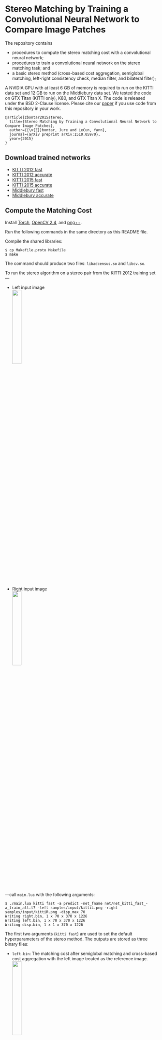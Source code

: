 Stereo Matching by Training a Convolutional Neural Network to Compare Image Patches
===================================================================================

The repository contains

- procedures to compute the stereo matching cost with a convolutional neural network;
- procedures to train a convolutional neural network on the stereo matching task; and
- a basic stereo method (cross-based cost aggregation, semiglobal matching,
  left-right consistency check, median filter, and bilateral filter); 

A NVIDIA GPU with at least 6 GB of memory is required to run on the KITTI
data set and 12 GB to run on the Middlebury data set. We tested the code on GTX
Titan (KITTI only), K80, and GTX Titan X. 
The code is released under the BSD 2-Clause license.
Please cite our [paper](http://arxiv.org/abs/1510.05970)
if you use code from this repository in your work.

	@article{zbontar2015stereo,
	  title={Stereo Matching by Training a Convolutional Neural Network to Compare Image Patches},
	  author={{\v{Z}}bontar, Jure and LeCun, Yann},
	  journal={arXiv preprint arXiv:1510.05970},
	  year={2015}
	}

Download trained networks
-------------------------

- [KITTI 2012 fast](https://s3.amazonaws.com/mc-cnn/net_kitti_fast_-a_train_all.t7)
- [KITTI 2012 accurate](https://s3.amazonaws.com/mc-cnn/net_kitti_slow_-a_train_all.t7)
- [KITTI 2015 fast](https://s3.amazonaws.com/mc-cnn/net_kitti2015_fast_-a_train_all.t7)
- [KITTI 2015 accurate](https://s3.amazonaws.com/mc-cnn/net_kitti2015_slow_-a_train_all.t7)
- [Middlebury fast](https://s3.amazonaws.com/mc-cnn/net_mb_fast_-a_train_all.t7)
- [Middlebury accurate](https://s3.amazonaws.com/mc-cnn/net_mb_slow_-a_train_all.t7)

Compute the Matching Cost
-------------------------

Install [Torch](http://torch.ch/), [OpenCV 2.4](http://opencv.org/), and
[png++](http://www.nongnu.org/pngpp/).

Run the following commands in the same directory as this README file.

Compile the shared libraries:

	$ cp Makefile.proto Makefile
	$ make

The command should produce two files: `libadcensus.so` and `libcv.so`.

To run the stereo algorithm on a stereo pair from the KITTI 2012 training set&mdash;

- Left input image  
  <img src="samples/input/kittiL.png" style="width: 25%;"/>
- Right input image  
  <img src="samples/input/kittiR.png" style="width: 25%;"/>

&mdash;call `main.lua` with the following arguments:

	$ ./main.lua kitti fast -a predict -net_fname net/net_kitti_fast_-a_train_all.t7 -left samples/input/kittiL.png -right samples/input/kittiR.png -disp_max 70
	Writing right.bin, 1 x 70 x 370 x 1226
	Writing left.bin, 1 x 70 x 370 x 1226
	Writing disp.bin, 1 x 1 x 370 x 1226

The first two arguments (`kitti fast`) are used to set the default
hyperparameters of the stereo method. The outputs are stored as three binary
files:

- `left.bin`: The matching cost after semiglobal matching and cross-based
  cost aggregation with the left image treated as the reference image.  
  <img src="samples/output/left.png" style="width: 25%;"/>
- `right.bin`: Same as `left.bin`, but with the right image treated as the
  reference image.  
  <img src="samples/output/right.png" style="width: 25%;"/>
- `disp.bin`: The disparity map after the full stereo method.  
  <img src="samples/output/disp.png" style="width: 25%;"/>

Use the `bin2png.lua` script to generate the `.png` images like the ones above:

	$ luajit samples/bin2png.lua 
	Writing left.png
	Writing right.png
	Writing disp.png

If you wish to use the raw convolutional neural network outputs, that is,
without applying cross-based cost aggregation and semiglobal matching, run
the following command:

	$ ./main.lua kitti fast -a predict -net_fname net/net_kitti_fast_-a_train_all.t7 -left samples/input/kittiL.png -right samples/input/kittiR.png -disp_max 70 -sm_terminate cnn
	Writing right.bin, 1 x 70 x 370 x 1226
	Writing left.bin, 1 x 70 x 370 x 1226
	Writing disp.bin, 1 x 1 x 370 x 1226

The resulting disparity maps should look like this:

- `left.png`  
  <img src="samples/output/left_cnn.png" style="width: 25%;"/>
- `right.png`  
  <img src="samples/output/right_cnn.png" style="width: 25%;"/>

Note that `-disp_max 70` is used only as an example. To reproduce our
results on the KITTI data sets use `-disp_max 228`.

See the [predict_kitti.lua](predict_kitti.lua) script for how you might
call `main.lua` in a loop, for multiple image pairs.

### Load the Output Binary Files ###

You can load the binary files (if, for example, you want to apply 
different post-processing steps that you have written yourself) by memory 
mapping them.  We include examples of memory mapping for some of 
the more popular programming languages.

- **Lua**

		require 'torch'
		left = torch.FloatTensor(torch.FloatStorage('../left.bin')):view(1, 70, 370, 1226)
		right = torch.FloatTensor(torch.FloatStorage('../right.bin')):view(1, 70, 370, 1226)
		disp = torch.FloatTensor(torch.FloatStorage('../disp.bin')):view(1, 1, 370, 1226)

- **Python**

		import numpy as np
		left = np.memmap('../left.bin', dtype=np.float32, shape=(1, 70, 370, 1226))
		right = np.memmap('../right.bin', dtype=np.float32, shape=(1, 70, 370, 1226))
		disp = np.memmap('../disp.bin', dtype=np.float32, shape=(1, 1, 370, 1226))

- **Matlab**

		left = memmapfile('../left.bin', 'Format', 'single').Data;
		left = permute(reshape(left, [1226 370 70]), [3 2 1]);
		right = memmapfile('../right.bin', 'Format', 'single').Data;
		right = permute(reshape(right, [1226 370 70]), [3 2 1]);
		disparity = memmapfile('../disp.bin', 'Format', 'single').Data;
		disparity = reshape(disparity, [1226 370])';

- **C**

		#include <fcntl.h>
		#include <stdio.h>
		#include <sys/mman.h>
		#include <sys/stat.h>
		#include <sys/types.h>
		int main(void)
		{
			int fd;
			float *left, *right, *disp;
			fd = open("../left.bin", O_RDONLY);
			left = mmap(NULL, 1 * 70 * 370 * 1226 * sizeof(float), PROT_READ, MAP_SHARED, fd, 0);
			close(fd);
			fd = open("../right.bin", O_RDONLY);
			right = mmap(NULL, 1 * 70 * 370 * 1226 * sizeof(float), PROT_READ, MAP_SHARED, fd, 0);
			close(fd);
			fd = open("../disp.bin", O_RDONLY);
			disp = mmap(NULL, 1 * 1 * 370 * 1226 * sizeof(float), PROT_READ, MAP_SHARED, fd, 0);
			close(fd);
			return 0;
		}

Train
-----

This section explains how to train the convolutional neural network on the
KITTI and Middlebury data sets.

### KITTI ###

Download both

- the [KITTI 2012](http://www.cvlibs.net/download.php?file=data_stereo_flow.zip) data set and unzip it
into `data.kitti/unzip` (you should end up with a file `data.kitti/unzip/training/image_0/000000_10.png`) and 
- the [KITTI 2015](http://www.cvlibs.net/download.php?file=data_scene_flow.zip) data set and unzip it
into `data.kitti2015/unzip` (you should end up with a file `data.kitti2015/unzip/training/image_2/000000_10.png`).

Run the preprocessing script:

	$ ./preprocess_kitti.lua
	dataset 2012
	1
	...
	389
	dataset 2015
	1
	...
	400

Run `main.lua` to train the network:

	$ ./main.lua kitti slow -a train_tr
	kitti slow -a train_tr 
	conv(in=1, out=112, k=3)
	cudnn.ReLU
	conv(in=112, out=112, k=3)
	cudnn.ReLU
	conv(in=112, out=112, k=3)
	cudnn.ReLU
	conv(in=112, out=112, k=3)
	cudnn.ReLU
	nn.Reshape(128x224)
	nn.Linear(224 -> 384)
	cudnn.ReLU
	nn.Linear(384 -> 384)
	cudnn.ReLU
	nn.Linear(384 -> 384)
	cudnn.ReLU
	nn.Linear(384 -> 384)
	cudnn.ReLU
	nn.Linear(384 -> 1)
	cudnn.Sigmoid
	...

The network is trained on a subset of all training examples with the remaining
examples used for validation; to train on all examples use

	$ ./main.lua kitti slow -a train_all

In the previous command, the KITTI 2012 data set is used. If you wish to train
on the KITTI 2015 run

	$ ./main.lua kitti2015 slow -a train_tr

To train the fast architecture instead use

	$ ./main.lua kitti fast -a train_tr

The network is stored in the `net/` directory.

	$ ls net/
	...
	net_kitti2012_fast_-action_train_tr.t7
	...

### Middlebury ###

Run `download_middlebury.sh` to download the training data
(this can take a long time, depending on your internet connection).

	$ ./download_middlebury.sh

The data set is downloaded into the `data.mb/unzip` directory.

Compile the [MiddEval3-SDK](http://vision.middlebury.edu/stereo/submit3/). You
should end up with the `computemask` binary in one of the directories listed in
your `PATH` enviromential variable.  

Install [ImageMagick](http://www.imagemagick.org/script/index.php); the
preprocessing steps requires the `convert` binary to resize the images.

Run the preprocessing script:

	$ mkdir data.mb.imperfect_gray
	$ ./preprocess_mb.py imperfect gray
	Adirondack
	Backpack
	...
	testH/Staircase

The preprocessing is slow (it takes around 30 minutes) the first time it is
run, because the images have to be resized.

Use `main.lua` to train the network:

	$ ./main.lua mb slow -a train_tr

Other Useful Commands
---------------------

Compute the error rate on the validation set (useful for setting hyperparameters):

	$ ./main.lua kitti fast -a test_te -net_fname net/net_kitti_fast_-a_train_tr.t7 
	kitti fast -a test_te -net_fname net/net_kitti_fast_-a_train_tr.t7 
	0.86836290359497        0.0082842716717202
	...
	0.73244595527649        0.024202708004929
	0.72730183601379        0.023603160822285
	0.030291934952454

The validation error rate of the fast architecture on the KITTI 2012 data set is 3.029%.

\***

Compute the error rate on the validation set of one dataset for a network that
has been trained on a different dataset.

	$ ./main.lua kitti fast -a test_te -net_fname net/net_mb_fast_-a_train_all.t7
	kitti fast -a test_te -net_fname net/net_mb_fast_-a_train_all.t7
	2.1474301815033	0.0071447750148986
	...
	1.4276049137115	0.024273838024622
	1.4282908439636	0.01881285579564
	1.408842086792	0.021741689597834
	0.031564540460366

The validation error rate of the fast architecture tested on KITTI 2012 but trained on
Middlebury is 3.156%.

\***

Prepare files for submission to the KITTI and Middlebury evaluation server.

	$ ./main.lua kitti fast -a submit -net_fname net/net_kitti_fast_-a_train_all.t7 
	kitti fast -a submit -net_fname net/net_kitti_fast_-a_train_all.t7 
	  adding: 000038_10.png (deflated 0%)
	  adding: 000124_10.png (deflated 0%)
	  ...
	  adding: 000021_10.png (deflated 0%)

The output is stored in `out/submission.zip` and can be used to submit to the
[KITTI evaluation
server](http://www.cvlibs.net/datasets/kitti/user_submit.php).

\***

Experiment with different network architectures:

	$ ./main.lua kitti slow -a train_tr -l1 2 -fm 128 -l2 3 -nh2 512
	kitti slow -a train_tr -l1 2 -fm 128 -l2 3 -nh2 512 
	conv(in=1, out=128, k=3)
	cudnn.ReLU
	conv(in=128, out=128, k=3)
	cudnn.ReLU
	nn.Reshape(128x256)
	nn.Linear(256 -> 512)
	cudnn.ReLU
	nn.Linear(512 -> 512)
	cudnn.ReLU
	nn.Linear(512 -> 512)
	cudnn.ReLU
	nn.Linear(512 -> 1)
	cudnn.Sigmoid
	...

\***

Measure the runtime on a particular data set:

	$ ./main.lua kitti fast -a time
	kitti fast -a time 
	conv(in=1, out=64, k=3)
	cudnn.ReLU
	conv(in=64, out=64, k=3)
	cudnn.ReLU
	conv(in=64, out=64, k=3)
	cudnn.ReLU
	conv(in=64, out=64, k=3)
	nn.Normalize2
	nn.StereoJoin1
	0.73469495773315

It take 0.73 seconds to run the fast architecure on the KITTI 2012 data set. If
you care only about the time spent in the neural network, you can terminate the
stereo method early:

	$ ./main.lua kitti fast -a time -sm_terminate cnn
	kitti fast -a time -sm_terminate cnn 
	conv(in=1, out=64, k=3)
	cudnn.ReLU
	conv(in=64, out=64, k=3)
	cudnn.ReLU
	conv(in=64, out=64, k=3)
	cudnn.ReLU
	conv(in=64, out=64, k=3)
	nn.Normalize2
	nn.StereoJoin1
	0.31126594543457
